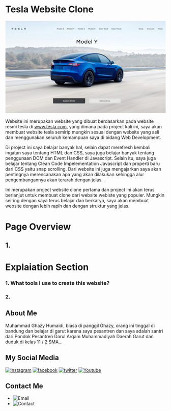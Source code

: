 # Tesla Website Clone

![Website Tesla Clone Preview](assets/image/readme/tesla-clone-preview.png)

Website ini merupakan website yang dibuat berdasarkan pada website resmi tesla di www.tesla.com, yang dimana pada project kali ini, saya akan membuat website tesla semirip mungkin sesuai dengan website yang asli dan menggunakan seluruh kemampuan saya di bidang Web Development.

Di project ini saya belajar banyak hal, selain dapat merefresh kembali ingatan saya tentang HTML dan CSS, saya juga belajar banyak tentang penggunaan DOM dan Event Handler di Javascript. Selain itu, saya juga belajar tentang Clean Code Impelementation Javascript dan properti baru dari CSS yaitu snap scrolling. Dari website ini juga mengajarkan saya akan pentingnya merencanakan apa yang akan dilakukan sehingga alur pengembangannya akan terarah dengan jelas. 

Ini merupakan project website clone pertama dan project ini akan terus berlanjut untuk membuat clone dari website webiste yang populer. Mungkin seiring dengan saya terus belajar dan berkarya, saya akan membuat website dengan lebih rapih dan dengan struktur yang jelas.

# Page Overview

## 1. 

# Explaiation Section

### 1. What tools i use to create this website?

### 2. 


## About Me
Muhammad Ghazy Humaidi, biasa di panggil Ghazy, orang ini tinggal di bandung dan belajar di garut karena saya pesantren dan saya adalah santri dari Pondok Pesantren Darul Arqam Muhammadiyah Daerah Garut dan duduk di kelas 11 / 2 SMA...

## My Social Media

[![Instagram](https://img.shields.io/badge/-INSTAGRAM-cd486b?style=for-the-badge&logo=instagram&logoColor=white)](https://instagram.com/ghazthiskc/)
[![facebook](https://img.shields.io/badge/-facebook-blue?style=for-the-badge&logo=facebook&logoColor=white)](https://www.facebook.com/ghazy.muhammad.5836)
[![twitter](https://img.shields.io/badge/-twitter-blue?style=for-the-badge&logo=twitter&logoColor=white)](https://twitter.com/GhazyHumaidi)
[![Youtube](https://img.shields.io/badge/-youtube-red?style=for-the-badge&logo=youtube&logoColor=white)](https://www.youtube.com/channel/UCMjvvnOagbQqOBmXljNjIFw)

## Contact Me
- ![Email](https://img.shields.io/badge/Email-muhammad.ghazy.hum@gmail.com-orange?style=flat-squarel&logoColor=white)
- ![Contact](https://img.shields.io/badge/Contact-+62--822--2344--2849-red?style=flat-squarel&logoColor=white)
